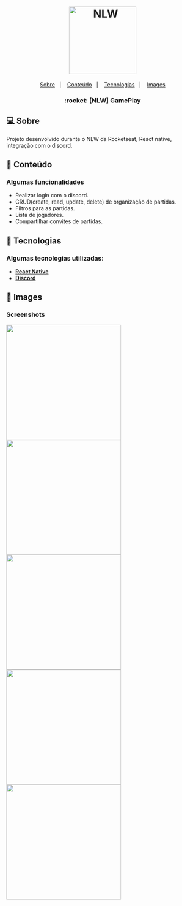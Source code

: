 <h1 align="center">
  <img alt="NLW" title="NLW" src="./screenshots/nlw.svg" width="176px" />
</h1>

<p align="center">
 <a href="#-Sobre">Sobre</a>&nbsp;&nbsp;&nbsp;|&nbsp;&nbsp;&nbsp; 
 <a href="#-Conteúdo">Conteúdo</a>&nbsp;&nbsp;&nbsp;|&nbsp;&nbsp;&nbsp;
 <a href="#-Tecnologias">Tecnologias</a>&nbsp;&nbsp;&nbsp;|&nbsp;&nbsp;&nbsp;
 <a href="#-Images">Images</a>
</p>


<h3 align="center">
  :rocket: [NLW] GamePlay
</h3>

## 💻 Sobre
<p>
Projeto desenvolvido durante o NLW da Rocketseat, React native, integração com o discord.
</p>

## 🚀 Conteúdo
### Algumas __funcionalidades__
* Realizar login com o discord.
* CRUD(create, read, update, delete) de organização de partidas.
* Filtros para as partidas.
* Lista de jogadores.
* Compartilhar convites de partidas.


## 🚀 Tecnologias
### Algumas tecnologias utilizadas:
- **[React Native](https://reactnative.dev)**
- **[Discord](https://discord.com)**



## 🚀 Images
### Screenshots
<p float="left">
  <img src="./screenshots/login.png" width="300" />
  <img src="./screenshots/home.png" width="300" />
  <img src="./screenshots/listAppointments.png" width="300" /> 
  <img src="./screenshots/listChannel.png" width="300" />
  <img src="./screenshots/createAppointment.png" width="300" />
</p>